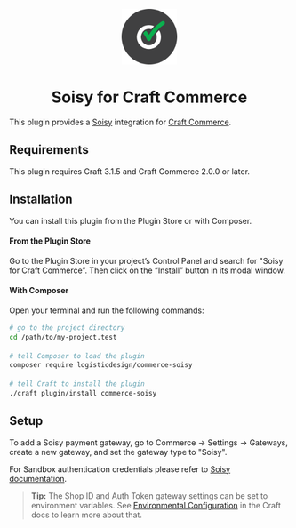 <p align="center"><img src="./src/icon.svg" width="100" height="100" alt="Soisy for Craft Commerce icon"></p>

<h1 align="center">Soisy for Craft Commerce</h1>

This plugin provides a [Soisy](https://www.soisy.it/) integration for [Craft Commerce](https://craftcms.com/commerce).

## Requirements

This plugin requires Craft 3.1.5 and Craft Commerce 2.0.0 or later.

## Installation

You can install this plugin from the Plugin Store or with Composer.

#### From the Plugin Store

Go to the Plugin Store in your project’s Control Panel and search for "Soisy for Craft Commerce”. Then click on the “Install” button in its modal window.

#### With Composer

Open your terminal and run the following commands:

```bash
# go to the project directory
cd /path/to/my-project.test

# tell Composer to load the plugin
composer require logisticdesign/commerce-soisy

# tell Craft to install the plugin
./craft plugin/install commerce-soisy
```

## Setup

To add a Soisy payment gateway, go to Commerce → Settings → Gateways, create a new gateway, and set the gateway type to "Soisy".

For Sandbox authentication credentials please refer to [Soisy documentation](https://doc.soisy.it/en/Integration/Sandbox_and_Testing.html).

> **Tip:** The Shop ID and Auth Token gateway settings can be set to environment variables. See [Environmental Configuration](https://docs.craftcms.com/v3/config/environments.html) in the Craft docs to learn more about that.


